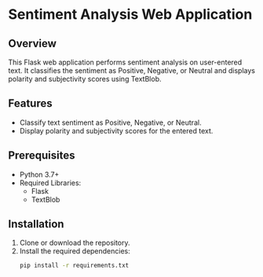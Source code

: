 # Sentiment Analysis Web Application

## Overview
This Flask web application performs sentiment analysis on user-entered text. It classifies the sentiment as Positive, Negative, or Neutral and displays polarity and subjectivity scores using TextBlob.

## Features
- Classify text sentiment as Positive, Negative, or Neutral.
- Display polarity and subjectivity scores for the entered text.

## Prerequisites
- Python 3.7+
- Required Libraries:
  - Flask
  - TextBlob

## Installation
1. Clone or download the repository.
2. Install the required dependencies:
   ```bash
   pip install -r requirements.txt
